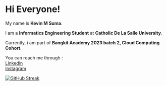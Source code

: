 # Hi Everyone!

My name is **Kevin M Suma**.

I am a **Informatics Engineering Student** at **Catholic De La Salle University**.

Currently, i am part of **Bangkit Academy 2023 batch 2, Cloud Computing Cohort**.

You can reach me through :\
[Linkedin](https://www.linkedin.com/in/kevin-suma/)\
[Instagram](https://www.instagram.com/kvsums/)

[![GitHub Streak](https://github-readme-streak-stats.herokuapp.com?user=kvmatthews&theme=dark)](https://git.io/streak-stats)


<!--
**1400w4/1400w4** is a ✨ _special_ ✨ repository because its `README.md` (this file) appears on your GitHub profile.

Here are some ideas to get you started:

- 🔭 I’m currently working on ...
- 🌱 I’m currently learning ...
- 👯 I’m looking to collaborate on ...
- 🤔 I’m looking for help with ...
- 💬 Ask me about ...
- 📫 How to reach me: ...
- 😄 Pronouns: ...
- ⚡ Fun fact: ...
-->
